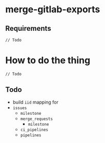 # merge-gitlab-exports

## Requirements
`// Todo`

# How to do the thing
`// Todo`

## Todo
- build `iid` mapping for
- `issues`
    - `milestone`
  - `merge_requests`
    - `milestone`
  - `ci_pipelines`
  - `pipelines`

